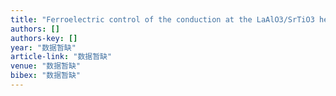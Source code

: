 ```yaml
---
title: "Ferroelectric control of the conduction at the LaAlO3/SrTiO3 heterointerface"
authors: []
authors-key: []
year: "数据暂缺"
article-link: "数据暂缺"
venue: "数据暂缺"
bibex: "数据暂缺"
---
```

